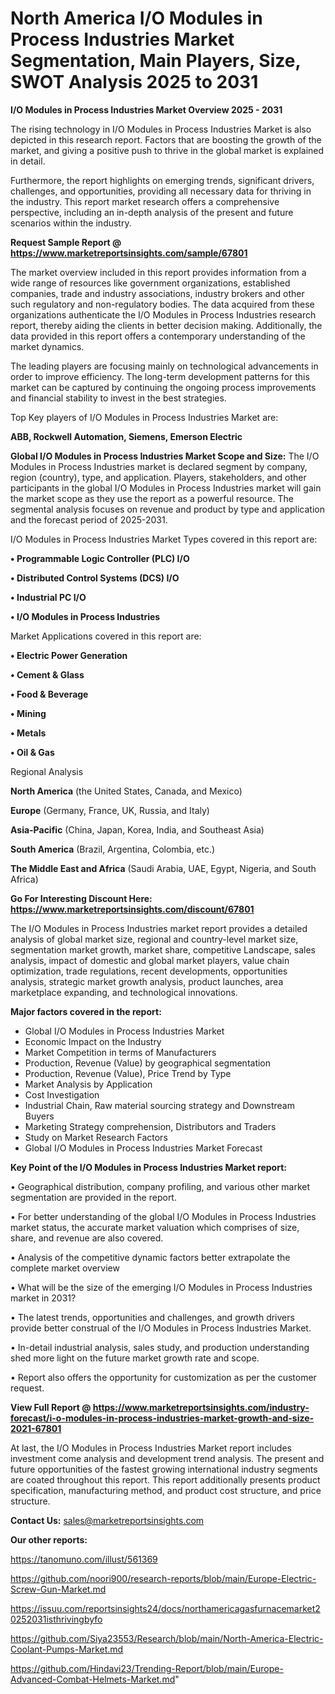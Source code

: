 # North America I/O Modules in Process Industries Market Segmentation, Main Players, Size, SWOT Analysis 2025 to 2031

<Strong> I/O Modules in Process Industries Market Overview 2025 - 2031</strong>

The rising technology in I/O Modules in Process Industries Market is also depicted in this research report. Factors that are boosting the growth of the market, and giving a positive push to thrive in the global market is explained in detail.

Furthermore, the report highlights on emerging trends, significant drivers, challenges, and opportunities, providing all necessary data for thriving in the industry. This report market research offers a comprehensive perspective, including an in-depth analysis of the present and future scenarios within the industry.

<strong>Request Sample Report @ <a href=https://www.marketreportsinsights.com/sample/67801>https://www.marketreportsinsights.com/sample/67801</a></strong>

The market overview included in this report provides information from a wide range of resources like government organizations, established companies, trade and industry associations, industry brokers and other such regulatory and non-regulatory bodies. The data acquired from these organizations authenticate the I/O Modules in Process Industries research report, thereby aiding the clients in better decision making. Additionally, the data provided in this report offers a contemporary understanding of the market dynamics.

The leading players are focusing mainly on technological advancements in order to improve efficiency. The long-term development patterns for this market can be captured by continuing the ongoing process improvements and financial stability to invest in the best strategies.

Top Key players of I/O Modules in Process Industries Market are:

<strong>ABB, Rockwell Automation, Siemens, Emerson Electric</strong>

<strong><b>Global I/O Modules in Process Industries Market Scope and Size:</b></strong>
The I/O Modules in Process Industries market is declared segment by company, region (country), type, and application. Players, stakeholders, and other participants in the global I/O Modules in Process Industries market will gain the market scope as they use the report as a powerful resource. The segmental analysis focuses on revenue and product by type and application and the forecast period of 2025-2031.

I/O Modules in Process Industries Market Types covered in this report are:

<strong>• Programmable Logic Controller (PLC) I/O

• Distributed Control Systems (DCS) I/O

• Industrial PC I/O

• I/O Modules in Process Industries</strong>

Market Applications covered in this report are:

<strong>• Electric Power Generation

• Cement & Glass

• Food & Beverage

• Mining

• Metals

• Oil & Gas</strong> 

Regional Analysis

<strong>North America</strong> (the United States, Canada, and Mexico)

<strong>Europe</strong> (Germany, France, UK, Russia, and Italy)

<strong>Asia-Pacific</strong> (China, Japan, Korea, India, and Southeast Asia)

<strong>South America</strong> (Brazil, Argentina, Colombia, etc.)

<strong>The Middle East and Africa</strong> (Saudi Arabia, UAE, Egypt, Nigeria, and South Africa)

<strong>Go For Interesting Discount Here: <a href=https://www.marketreportsinsights.com/discount/67801>https://www.marketreportsinsights.com/discount/67801</a></strong>

The I/O Modules in Process Industries market report provides a detailed analysis of global market size, regional and country-level market size, segmentation market growth, market share, competitive Landscape, sales analysis, impact of domestic and global market players, value chain optimization, trade regulations, recent developments, opportunities analysis, strategic market growth analysis, product launches, area marketplace expanding, and technological innovations.

<strong><b>Major factors covered in the report:</b></strong>
<ul>
  <li>Global I/O Modules in Process Industries Market </li>
  <li>Economic Impact on the Industry</li>
  <li>Market Competition in terms of Manufacturers</li>
  <li>Production, Revenue (Value) by geographical segmentation</li>
  <li>Production, Revenue (Value), Price Trend by Type</li>
  <li>Market Analysis by Application</li>
  <li>Cost Investigation</li>
  <li>Industrial Chain, Raw material sourcing strategy and Downstream Buyers</li>
  <li>Marketing Strategy comprehension, Distributors and Traders</li>
  <li>Study on Market Research Factors</li>
  <li>Global I/O Modules in Process Industries Market Forecast</li>
</ul>

<strong><b>Key Point of the I/O Modules in Process Industries Market report:</b></strong>

• Geographical distribution, company profiling, and various other market segmentation are provided in the report.

• For better understanding of the global I/O Modules in Process Industries market status, the accurate market valuation which comprises of size, share, and revenue are also covered.

• Analysis of the competitive dynamic factors better extrapolate the complete market overview

• What will be the size of the emerging I/O Modules in Process Industries market in 2031?

• The latest trends, opportunities and challenges, and growth drivers provide better construal of the I/O Modules in Process Industries Market.

• In-detail industrial analysis, sales study, and production understanding shed more light on the future market growth rate and scope.

• Report also offers the opportunity for customization as per the customer request.

<strong><b>View Full Report @ <a href=https://www.marketreportsinsights.com/industry-forecast/i-o-modules-in-process-industries-market-growth-and-size-2021-67801>https://www.marketreportsinsights.com/industry-forecast/i-o-modules-in-process-industries-market-growth-and-size-2021-67801</a></b></strong>


At last, the I/O Modules in Process Industries Market report includes investment come analysis and development trend analysis. The present and future opportunities of the fastest growing international industry segments are coated throughout this report. This report additionally presents product specification, manufacturing method, and product cost structure, and price structure.

<strong>Contact Us:</strong>
sales@marketreportsinsights.com

<strong>Our other reports:</strong>

<a href=https://tanomuno.com/illust/561369>https://tanomuno.com/illust/561369</a>

<a href=https://github.com/noori900/research-reports/blob/main/Europe-Electric-Screw-Gun-Market.md>https://github.com/noori900/research-reports/blob/main/Europe-Electric-Screw-Gun-Market.md</a>

<a href=https://issuu.com/reportsinsights24/docs/northamericagasfurnacemarket20252031isthrivingbyfo>https://issuu.com/reportsinsights24/docs/northamericagasfurnacemarket20252031isthrivingbyfo</a>

<a href=https://github.com/Siya23553/Research/blob/main/North-America-Electric-Coolant-Pumps-Market.md>https://github.com/Siya23553/Research/blob/main/North-America-Electric-Coolant-Pumps-Market.md</a>

<a href=https://github.com/Hindavi23/Trending-Report/blob/main/Europe-Advanced-Combat-Helmets-Market.md>https://github.com/Hindavi23/Trending-Report/blob/main/Europe-Advanced-Combat-Helmets-Market.md</a>"
